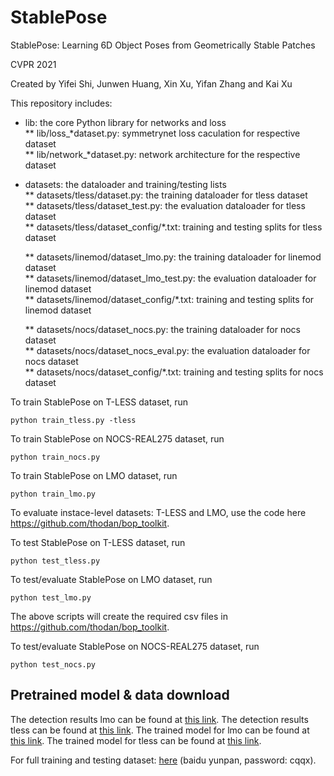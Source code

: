 # StablePose
StablePose: Learning 6D Object Poses from Geometrically Stable Patches

CVPR 2021

Created by Yifei Shi, Junwen Huang, Xin Xu, Yifan Zhang and Kai Xu

This repository includes:  
* lib: the core Python library for networks and loss  
  ** lib/loss_*dataset.py: symmetrynet loss caculation for respective dataset  
  ** lib/network_*dataset.py: network architecture for the respective dataset  

* datasets: the dataloader and training/testing lists  
  ** datasets/tless/dataset.py: the training dataloader for tless dataset  
  ** datasets/tless/dataset_test.py: the evaluation dataloader for tless dataset  
  ** datasets/tless/dataset_config/*.txt: training and testing splits for tless dataset

  ** datasets/linemod/dataset_lmo.py: the training dataloader for linemod dataset  
  ** datasets/linemod/dataset_lmo_test.py: the evaluation dataloader for linemod dataset  
  ** datasets/linemod/dataset_config/*.txt: training and testing splits for linemod dataset

  ** datasets/nocs/dataset_nocs.py: the training dataloader for nocs dataset  
  ** datasets/nocs/dataset_nocs_eval.py: the evaluation dataloader for nocs dataset  
  ** datasets/nocs/dataset_config/*.txt: training and testing splits for nocs dataset

To train StablePose on T-LESS dataset, run
```
python train_tless.py -tless
```
To train StablePose on NOCS-REAL275 dataset, run 
```
python train_nocs.py
```
To train StablePose on LMO dataset, run 
```
python train_lmo.py
```


To evaluate instace-level datasets: T-LESS and LMO, use the code here https://github.com/thodan/bop_toolkit.  

To test StablePose on T-LESS dataset, run 
```
python test_tless.py
```   
To test/evaluate StablePose on LMO dataset, run 
```
python test_lmo.py
```
The above scripts will create the required csv files in https://github.com/thodan/bop_toolkit.



To test/evaluate StablePose on NOCS-REAL275 dataset, run 
```
python test_nocs.py
```

## Pretrained model & data download
The detection results lmo can be found at [this link](https://drive.google.com/file/d/1Tde_jPLxsi-KeYi0gI8qAC1-xmo7kFzL/view?usp=sharing).
The detection results tless can be found at [this link](https://drive.google.com/file/d/1cDHdfyGourdJoPJlHODyoWkTkYoVa7sm/view?usp=sharing).
The trained model for lmo can be found at [this link](https://drive.google.com/file/d/1r-RlnVrOseu9gmeG8WbptwsrWcnEkcDp/view?usp=sharing).
The trained model for tless can be found at [this link](https://drive.google.com/file/d/1jdVSwBJduUpd7hv2_jrN__ZNjpiGsakO/view?usp=sharing).

For full training and testing dataset: [here](https://pan.baidu.com/s/1q6wM21l5IM2zs8KsmDRzIg) (baidu yunpan, password: cqqx).

